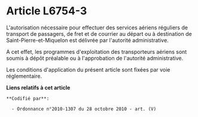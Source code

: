 # Article L6754-3

L'autorisation nécessaire pour effectuer des services aériens réguliers de transport de passagers, de fret et de courrier au
départ ou à destination de Saint-Pierre-et-Miquelon est délivrée par l'autorité administrative.

A cet effet, les programmes d'exploitation des transporteurs aériens sont soumis à dépôt préalable ou à l'approbation de
l'autorité administrative.

Les conditions d'application du présent article sont fixées par voie réglementaire.

**Liens relatifs à cet article**

	**Codifié par**:

	  - Ordonnance n°2010-1307 du 28 octobre 2010 - art. (V)
